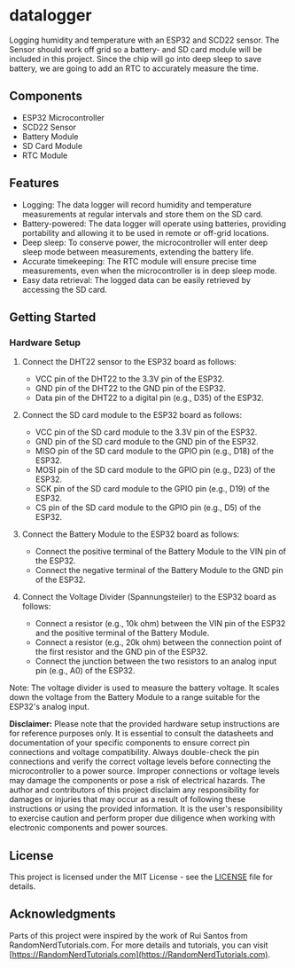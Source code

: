 # datalogger

Logging humidity and temperature with an ESP32 and SCD22 sensor. The Sensor should work off grid so a battery- and SD card module will be included in this project. Since the chip will go into deep sleep to save battery, we are going to add an RTC to accurately measure the time.

## Components

- ESP32 Microcontroller
- SCD22 Sensor
- Battery Module
- SD Card Module
- RTC Module

## Features

- Logging: The data logger will record humidity and temperature measurements at regular intervals and store them on the SD card.
- Battery-powered: The data logger will operate using batteries, providing portability and allowing it to be used in remote or off-grid locations.
- Deep sleep: To conserve power, the microcontroller will enter deep sleep mode between measurements, extending the battery life.
- Accurate timekeeping: The RTC module will ensure precise time measurements, even when the microcontroller is in deep sleep mode.
- Easy data retrieval: The logged data can be easily retrieved by accessing the SD card.

## Getting Started

### Hardware Setup

1. Connect the DHT22 sensor to the ESP32 board as follows:
   - VCC pin of the DHT22 to the 3.3V pin of the ESP32.
   - GND pin of the DHT22 to the GND pin of the ESP32.
   - Data pin of the DHT22 to a digital pin (e.g., D35) of the ESP32.

2. Connect the SD card module to the ESP32 board as follows:
   - VCC pin of the SD card module to the 3.3V pin of the ESP32.
   - GND pin of the SD card module to the GND pin of the ESP32.
   - MISO pin of the SD card module to the GPIO pin (e.g., D18) of the ESP32.
   - MOSI pin of the SD card module to the GPIO pin (e.g., D23) of the ESP32.
   - SCK pin of the SD card module to the GPIO pin (e.g., D19) of the ESP32.
   - CS pin of the SD card module to the GPIO pin (e.g., D5) of the ESP32.

3. Connect the Battery Module to the ESP32 board as follows:
   - Connect the positive terminal of the Battery Module to the VIN pin of the ESP32.
   - Connect the negative terminal of the Battery Module to the GND pin of the ESP32.

4. Connect the Voltage Divider (Spannungsteiler) to the ESP32 board as follows:
   - Connect a resistor (e.g., 10k ohm) between the VIN pin of the ESP32 and the positive terminal of the Battery Module.
   - Connect a resistor (e.g., 20k ohm) between the connection point of the first resistor and the GND pin of the ESP32.
   - Connect the junction between the two resistors to an analog input pin (e.g., A0) of the ESP32.

Note: The voltage divider is used to measure the battery voltage. It scales down the voltage from the Battery Module to a range suitable for the ESP32's analog input.

**Disclaimer:**
Please note that the provided hardware setup instructions are for reference purposes only. It is essential to consult the datasheets and documentation of your specific components to ensure correct pin connections and voltage compatibility. Always double-check the pin connections and verify the correct voltage levels before connecting the microcontroller to a power source. Improper connections or voltage levels may damage the components or pose a risk of electrical hazards. The author and contributors of this project disclaim any responsibility for damages or injuries that may occur as a result of following these instructions or using the provided information. It is the user's responsibility to exercise caution and perform proper due diligence when working with electronic components and power sources.

## License

This project is licensed under the MIT License - see the [LICENSE](LICENSE) file for details.

## Acknowledgments

Parts of this project were inspired by the work of Rui Santos from RandomNerdTutorials.com. For more details and tutorials, you can visit [https://RandomNerdTutorials.com](https://RandomNerdTutorials.com).
